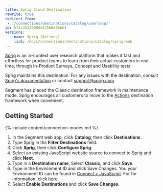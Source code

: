 ```yaml
---
title: Sprig Cloud Destination
rewrite: true
redirect_from:
 - '/connections/destinations/catalog/userleap/'
id: 5f2c35239094d175b6485eb1
versions:
  - name: Sprig (Actions)
    link: /docs/connections/destinations/catalog/sprig-web
---
```


[Sprig](https://sprig.com/?&utm_source=segmentio&utm_medium=docs_actions&utm_campaign=integration) is an in-context user research platform that makes it fast and effortless for product teams to learn from their actual customers in real-time, through In-Product Surveys, Concept and Usability tests.

Sprig maintains this destination. For any issues with the destination, consult [Sprig's documentation](https://docs.sprig.com/docs/segment) or contact [support@sprig.com](mailto:support@sprig.com).

Segment has placed the Classic destination framework in maintenance mode. Sprig encourages all customers to move to the [Actions](https://segment.com/docs/connections/destinations/catalog/sprig-web/) destination framework when convenient. 

## Getting Started

{% include content/connection-modes.md %}

1. In the Segment web app, click **Catalog**, then click **Destinations**.
2. Type Sprig in the **Filter Destinations** field.
3. Click **Sprig**, then click **Configure Sprig**.
4. Select an existing JavaScript website source to connect to Sprig and click **Next**.
5. Type in a **Destination name**, Select **Classic**, and click **Save**.
6. Type in the Environment ID and click Save Changes. You your Environment ID can be found in [Connect > JavaScript](https://app.sprig.com/connect). For for information, click [here](https://docs.sprig.com/docs/products-and-environments#environments).
7. Select **Enable Destinations** and click **Save Changes**.
